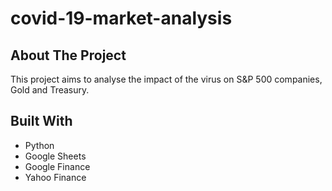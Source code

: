 # covid-19-market-analysis

## About The Project
This project aims to analyse the impact of the virus on S&P 500 companies, Gold and Treasury.

## Built With
* Python
* Google Sheets
* Google Finance
* Yahoo Finance
